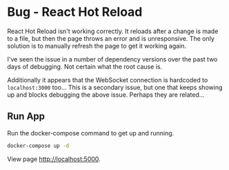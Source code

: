 # Bug - React Hot Reload

React Hot Reload isn't working correctly.
It reloads after a change is made to a file, but then the page throws an error and is unresponsive.
The only solution is to manually refresh the page to get it working again.

I've seen the issue in a number of dependency versions over the past two days of debugging.
Not certain what the root cause is.

Additionally it appears that the WebSocket connection is hardcoded to `localhost:3000` too...
This is a secondary issue, but one that keeps showing up and blocks debugging the above issue.
Perhaps they are related...

## Run App

Run the docker-compose command to get up and running.

```bash
docker-compose up -d
```

View page [http://localhost:5000](http://localhost:5000).
